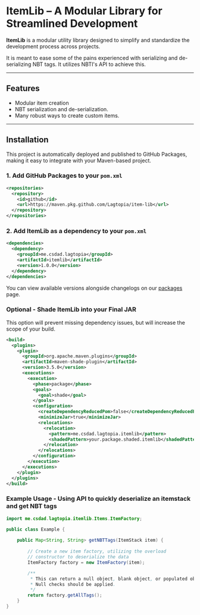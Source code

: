 # ItemLib – A Modular Library for Streamlined Development

**ItemLib** is a modular utility library designed to simplify and standardize the development process across projects.

It is meant to ease some of the pains experienced with serializing and de-serializing NBT tags. It utilizes NBTI's API to achieve this.

---

## Features
- Modular item creation
- NBT serialization and de-serialization.
- Many robust ways to create custom items.

---

##  Installation

This project is automatically deployed and published to GitHub Packages, making it easy to integrate with your Maven-based project.

### 1. Add GitHub Packages to your `pom.xml`
```xml
<repositories>
  <repository>
    <id>github</id>
    <url>https://maven.pkg.github.com/Lagtopia/item-lib</url>
  </repository>
</repositories>
```

### 2. Add ItemLib as a dependency to your `pom.xml`
```xml
<dependencies>
  <dependency>
    <groupId>me.csdad.lagtopia</groupId>
    <artifactId>itemlib</artifactId>
    <version>1.0.0</version>
  </dependency>
</dependencies>
```

You can view available versions alongside changelogs on our [packages](https://github.com/Lagtopia/item-lib/packages/) page.

### Optional - Shade ItemLib into your Final JAR
This option will prevent missing dependency issues, but will increase the scope of your build.
```xml
<build>
  <plugins>
    <plugin>
      <groupId>org.apache.maven.plugins</groupId>
      <artifactId>maven-shade-plugin</artifactId>
      <version>3.5.0</version>
      <executions>
        <execution>
          <phase>package</phase>
          <goals>
            <goal>shade</goal>
          </goals>
          <configuration>
            <createDependencyReducedPom>false</createDependencyReducedPom>
            <minimizeJar>true</minimizeJar>
            <relocations>
              <relocation>
                <pattern>me.csdad.lagtopia.itemlib</pattern>
                <shadedPattern>your.package.shaded.itemlib</shadedPattern>
              </relocation>
            </relocations>
          </configuration>
        </execution>
      </executions>
    </plugin>
  </plugins>
</build>
```

### Example Usage - Using API to quickly deserialize an itemstack and get NBT tags
```java
import me.csdad.lagtopia.itemlib.Items.ItemFactory;

public class Example {
    
    public Map<String, String> getNBTTags(ItemStack item) {
        
        // Create a new item factory, utilizing the overload
        // constructor to deserialize the data
        ItemFactory factory = new ItemFactory(item);

        /**
         * This can return a null object, blank object, or populated object.
         * Null checks should be applied.
         */
        return factory.getAllTags();
    }
}
```